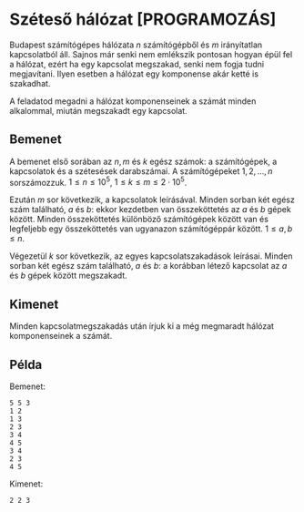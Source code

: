 # Széteső hálózat [PROGRAMOZÁS]

Budapest számítógépes hálózata $n$ számítógépből és $m$ irányítatlan kapcsolatból áll. Sajnos már senki nem emlékszik pontosan hogyan épül fel a hálózat, ezért ha egy kapcsolat megszakad, senki nem fogja tudni megjavítani. Ilyen esetben a hálózat egy komponense akár ketté is szakadhat.

A feladatod megadni a hálózat komponenseinek a számát minden alkalommal, miután megszakadt egy kapcsolat.

## Bemenet

A bemenet első sorában az $n, m$ és $k$ egész számok: a számítógépek, a kapcsolatok és a szétesések darabszámai. A számítógépeket $1,2,\dots,n$ sorszámozzuk. $1 \le n \le 10^5$, $1 \le k \le m \le 2 \cdot 10^5$.

Ezután $m$ sor következik, a kapcsolatok leírásával. Minden sorban két egész szám található, $a$ és $b$: ekkor kezdetben
van összeköttetés az $a$ és $b$ gépek között. Minden összeköttetés különböző számítógépek között van és legfeljebb egy
összeköttetés van ugyanazon számítógéppár között. $1 \le a,b \le n$.

Végezetül $k$ sor következik, az egyes kapcsolatszakadások leírásai. Minden sorban két egész szám található, $a$ és $b$: a korábban létező kapcsolat az $a$ és $b$ gépek között megszakadt.

## Kimenet

Minden kapcsolatmegszakadás után írjuk ki a még megmaradt hálózat komponenseinek a számát.

## Példa

Bemenet:
```
5 5 3
1 2
1 3
2 3
3 4
4 5
3 4
2 3
4 5
```

Kimenet:
```
2 2 3
```
